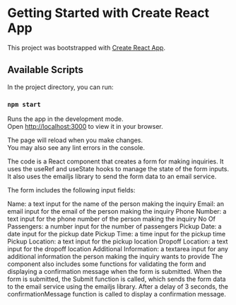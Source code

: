 # Getting Started with Create React App

This project was bootstrapped with [Create React App](https://github.com/facebook/create-react-app).

## Available Scripts

In the project directory, you can run:

### `npm start`

Runs the app in the development mode.\
Open [http://localhost:3000](http://localhost:3000) to view it in your browser.

The page will reload when you make changes.\
You may also see any lint errors in the console.


The code is a React component that creates a form for making inquiries. It uses the useRef and useState hooks to manage the state of the form inputs. It also uses the emailjs library to send the form data to an email service.

The form includes the following input fields:

Name: a text input for the name of the person making the inquiry
Email: an email input for the email of the person making the inquiry
Phone Number: a text input for the phone number of the person making the inquiry
No Of Passengers: a number input for the number of passengers
Pickup Date: a date input for the pickup date
Pickup Time: a time input for the pickup time
Pickup Location: a text input for the pickup location
Dropoff Location: a text input for the dropoff location
Additional Information: a textarea input for any additional information the person making the inquiry wants to provide
The component also includes some functions for validating the form and displaying a confirmation message when the form is submitted. When the form is submitted, the Submit function is called, which sends the form data to the email service using the emailjs library. After a delay of 3 seconds, the confirmationMessage function is called to display a confirmation message.



